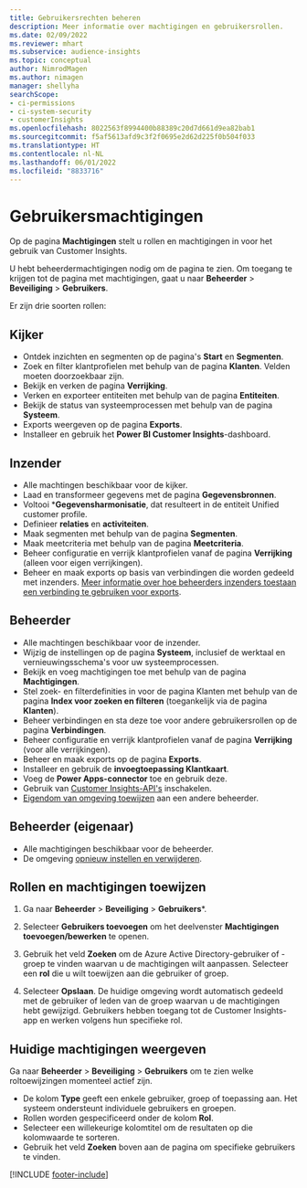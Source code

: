 ```yaml
---
title: Gebruikersrechten beheren
description: Meer informatie over machtigingen en gebruikersrollen.
ms.date: 02/09/2022
ms.reviewer: mhart
ms.subservice: audience-insights
ms.topic: conceptual
author: NimrodMagen
ms.author: nimagen
manager: shellyha
searchScope:
- ci-permissions
- ci-system-security
- customerInsights
ms.openlocfilehash: 8022563f8994400b88389c20d7d661d9ea82bab1
ms.sourcegitcommit: f5af5613afd9c3f2f0695e2d62d225f0b504f033
ms.translationtype: HT
ms.contentlocale: nl-NL
ms.lasthandoff: 06/01/2022
ms.locfileid: "8833716"
---
```

# <a name="user-permissions"></a>Gebruikersmachtigingen

Op de pagina **Machtigingen** stelt u rollen en machtigingen in voor het gebruik van Customer Insights.

U hebt beheerdermachtigingen nodig om de pagina te zien. Om toegang te krijgen tot de pagina met machtigingen, gaat u naar **Beheerder** > **Beveiliging** > **Gebruikers**.

Er zijn drie soorten rollen:

## <a name="viewer"></a>Kijker

- Ontdek inzichten en segmenten op de pagina's **Start** en **Segmenten**.
- Zoek en filter klantprofielen met behulp van de pagina **Klanten**. Velden moeten doorzoekbaar zijn.
- Bekijk en verken de pagina **Verrijking**.
- Verken en exporteer entiteiten met behulp van de pagina **Entiteiten**.
- Bekijk de status van systeemprocessen met behulp van de pagina **Systeem**.
- Exports weergeven op de pagina **Exports**.
- Installeer en gebruik het **Power BI Customer Insights**-dashboard.

## <a name="contributor"></a>Inzender

- Alle machtingen beschikbaar voor de kijker.
- Laad en transformeer gegevens met de pagina **Gegevensbronnen**.
- Voltooi ***Gegevensharmonisatie**, dat resulteert in de entiteit Unified customer profile.
- Definieer **relaties** en **activiteiten**.
- Maak segmenten met behulp van de pagina **Segmenten**.
- Maak meetcriteria met behulp van de pagina **Meetcriteria**.
- Beheer configuratie en verrijk klantprofielen vanaf de pagina **Verrijking** (alleen voor eigen verrijkingen).
- Beheer en maak exports op basis van verbindingen die worden gedeeld met inzenders. [Meer informatie over hoe beheerders inzenders toestaan een verbinding te gebruiken voor exports](connections.md#allow-contributors-to-use-a-connection-for-exports).

## <a name="admin"></a>Beheerder

- Alle machtingen beschikbaar voor de inzender.
- Wijzig de instellingen op de pagina **Systeem**, inclusief de werktaal en vernieuwingsschema's voor uw systeemprocessen.
- Bekijk en voeg machtigingen toe met behulp van de pagina **Machtigingen**.
- Stel zoek- en filterdefinities in voor de pagina Klanten met behulp van de pagina **Index voor zoeken en filteren** (toegankelijk via de pagina **Klanten**).
- Beheer verbindingen en sta deze toe voor andere gebruikersrollen op de pagina **Verbindingen**.
- Beheer configuratie en verrijk klantprofielen vanaf de pagina **Verrijking** (voor alle verrijkingen).
- Beheer en maak exports op de pagina **Exports**.
- Installeer en gebruik de **invoegtoepassing Klantkaart**.
- Voeg de **Power Apps-connector** toe en gebruik deze.
- Gebruik van [Customer Insights-API's](apis.md) inschakelen.
- [Eigendom van omgeving toewijzen](manage-environments.md#change-the-owner-of-an-environment) aan een andere beheerder.

## <a name="admin-owner"></a>Beheerder (eigenaar)

- Alle machtigingen beschikbaar voor de beheerder.
- De omgeving [opnieuw instellen en verwijderen](manage-environments.md#reset-an-existing-environment-preview).

## <a name="assign-roles-and-permissions"></a>Rollen en machtigingen toewijzen

1. Ga naar **Beheerder** > **Beveiliging** > **Gebruikers***.

1. Selecteer **Gebruikers toevoegen** om het deelvenster **Machtigingen toevoegen/bewerken** te openen.

1. Gebruik het veld **Zoeken** om de Azure Active Directory-gebruiker of -groep te vinden waarvan u de machtigingen wilt aanpassen. Selecteer een **rol** die u wilt toewijzen aan die gebruiker of groep.

1. Selecteer **Opslaan**. De huidige omgeving wordt automatisch gedeeld met de gebruiker of leden van de groep waarvan u de machtigingen hebt gewijzigd. Gebruikers hebben toegang tot de Customer Insights-app en werken volgens hun specifieke rol.

## <a name="view-current-permissions"></a>Huidige machtigingen weergeven

Ga naar **Beheerder** > **Beveiliging** > **Gebruikers** om te zien welke roltoewijzingen momenteel actief zijn.

- De kolom **Type** geeft een enkele gebruiker, groep of toepassing aan. Het systeem ondersteunt individuele gebruikers en groepen.
- Rollen worden gespecificeerd onder de kolom **Rol**.
- Selecteer een willekeurige kolomtitel om de resultaten op die kolomwaarde te sorteren.
- Gebruik het veld **Zoeken** boven aan de pagina om specifieke gebruikers te vinden.


[!INCLUDE [footer-include](includes/footer-banner.md)]
